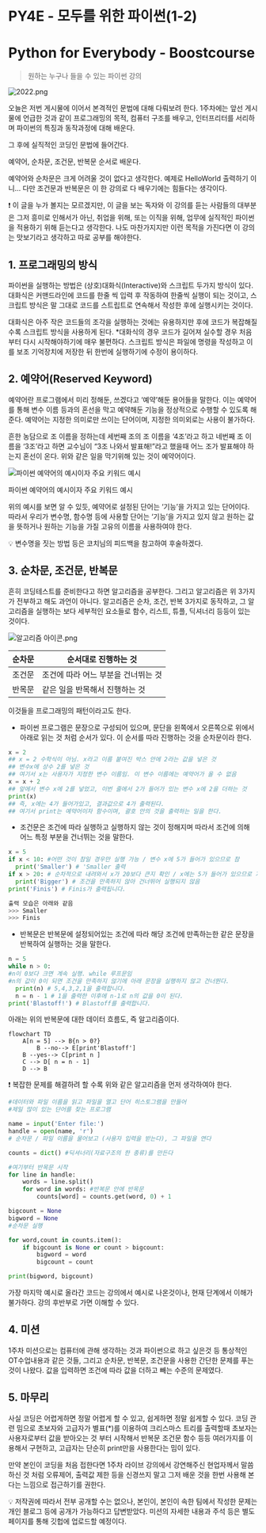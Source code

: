 # PY4E - 모두를 위한 파이썬(1-2)

# Python for Everybody - Boostcourse

> 원하는 누구나 들을 수 있는 파이썬 강의
> 

![2022.png](PY4E%20-%20%E1%84%86%E1%85%A9%E1%84%83%E1%85%AE%E1%84%85%E1%85%B3%E1%86%AF%20%E1%84%8B%E1%85%B1%E1%84%92%E1%85%A1%E1%86%AB%20%E1%84%91%E1%85%A1%E1%84%8B%E1%85%B5%E1%84%8A%E1%85%A5%E1%86%AB(1-2)%2072a3d3cbc70342648c15e53e56ce5009/2022.png)

오늘은 저번 게시물에 이어서 본격적인 문법에 대해 다뤄보려 한다.
1주차에는 앞선 게시물에 언급한 것과 같이 프로그래밍의 목적, 컴퓨터 구조를 배우고,
인터프리터를 서리하며 파이썬의 특징과 동작과정에 대해 배운다.

그 후에 실직적인 코딩인 문법에 들어간다.

예약어, 순차문, 조건문, 반복문 순서로 배운다.

예약어와 순차문은 크게 어려울 것이 없다고 생각한다. 예제로 HelloWorld 출력하기 이니…
다만 조건문과 반복문은 이 한 강의로 다 배우기에는 힘들다는 생각이다.

<aside>
❗ 이 글을 누가 볼지는 모르겠지만, 이 글을 보는 독자와 이 강의를 듣는 사람들의 대부분은 그저 흥미로 인해서가 아닌, 취업을 위해, 또는 이직을 위해, 업무에 실직적인 파이썬을 적용하기 위해 듣는다고 생각한다.  나도 마찬가지지만 이런 목적을 가진다면 이 강의는 맛보기라고 생각하고 따로 공부를 해야한다.

</aside>

## 1. 프로그래밍의 방식

파이썬을 실행하는 방법은 (상호)대화식(Interactive)와 스크립트 두가지 방식이 있다. 
대화식은 커맨드라인에 코드를 한줄 씩 입력 후 작동하여 한줄씩 실행이 되는 것이고,
스크립트 방식은 말 그대로 코드를 스트립트로 연속해서 작성한 후에 실행시키는 것이다.

 대화식은 아주 작은 코드들의 조각을 실행하는 것에는 유용하지만 후에 코드가 복잡해질수록 스크립트 방식을 사용하게 된다.
*대화식의 경우 코드가 길어져 실수할 경우 처음부터 다시 시작해야하기에 매우 불편하다.
  스크립트 방식은 파일에 명령을 작성하고 이를 보조 기억장치에 저장한 뒤 한번에 실행하기에 수정이 용이하다.

## 2. 예약어(Reserved Keyword)

 예약어란 프로그램에서 미리 정해둔, 쓰겠다고 ‘예약’해둔 용어들을 말한다.
이는 예약어를 통해 변수 이름 등과의 혼선을 막고 예약해둔 기능을 정상적으로 수행할 수 있도록 해준다. 예약어는 지정한 의미로만 쓰이는 단어이며, 지정한 의미외로는 사용이 불가하다.

 흔한 농담으로 조 이름을 정하는데 세번째 조의 조 이름을 ‘4조’라고 하고 네번째 조 이름을 ‘3조’라고 하면 교수님이 “3조 나와서 발표해!”라고 했을때 어느 조가 발표해야 하는지 혼선이 온다. 위와 같은 일을 막기위해 있는 것이 예약어이다. 

![파이썬 예약어의 예시이자 주요 키워드 예시](PY4E%20-%20%E1%84%86%E1%85%A9%E1%84%83%E1%85%AE%E1%84%85%E1%85%B3%E1%86%AF%20%E1%84%8B%E1%85%B1%E1%84%92%E1%85%A1%E1%86%AB%20%E1%84%91%E1%85%A1%E1%84%8B%E1%85%B5%E1%84%8A%E1%85%A5%E1%86%AB(1-2)%2072a3d3cbc70342648c15e53e56ce5009/Untitled.png)

파이썬 예약어의 예시이자 주요 키워드 예시

위의 예시를 보면 알 수 있듯, 예약어로 설정된 단어는 ‘기능’을 가지고 있는 단어이다. 따라서 우리가 변수명, 함수명 등에 사용할 단어는 ‘기능’을 가지고 있지 않고 원하는 값을 뜻하거나 원하는 기능을 가질 고유의 이름을 사용하여야 한다.

<aside>
💡 변수명을 짓는 방법 등은 코치님의 피드백을 참고하여 후술하겠다.

</aside>

## 3. 순차문, 조건문, 반복문

 흔히 코딩테스트를 준비한다고 하면 알고리즘을 공부한다. 그리고 알고리즘은 위 3가지가 전부하고 해도 과언이 아니다. 알고리즘은 순차, 조건, 반복 3가지로 동작하고, 그 알고리즘을 실행하는 보다 세부적인 요소들로 함수, 리스트, 튜플, 딕셔너리 등등이 있는 것이다.

![알고리즘 아이콘.png](PY4E%20-%20%E1%84%86%E1%85%A9%E1%84%83%E1%85%AE%E1%84%85%E1%85%B3%E1%86%AF%20%E1%84%8B%E1%85%B1%E1%84%92%E1%85%A1%E1%86%AB%20%E1%84%91%E1%85%A1%E1%84%8B%E1%85%B5%E1%84%8A%E1%85%A5%E1%86%AB(1-2)%2072a3d3cbc70342648c15e53e56ce5009/%25EC%2595%258C%25EA%25B3%25A0%25EB%25A6%25AC%25EC%25A6%2598_%25EC%2595%2584%25EC%259D%25B4%25EC%25BD%2598.png)

| 순차문 | 순서대로 진행하는 것 |
| --- | --- |
| 조건문 | 조건에 따라 어느 부분을 건너뛰는 것 |
| 반목문 | 같은 일을 반목해서 진행하는 것 |

이것들을 프로그래밍의 패턴이라고도 한다.

- 파이썬 프로그램은 문장으로 구성되어 있으며, 문단을 왼쪽에서 오른쪽으로 위에서 아래로 읽는 것 처럼 순서가 있다. 이 순서를 따라 진행하는 것을 순차문이라 한다.

```python
x = 2
## x = 2 수학식이 아님. x라고 이름 붙여진 박스 안에 2라는 값을 넣은 것
## 변수x에 상수 2를 넣은 것
## 여기서 x는 사용자가 지정한 변수 이름임. 이 변수 이름에는 예약어가 올 수 없음
x = x + 2
## 앞에서 변수 x에 2를 넣었고, 이번 줄에서 2가 들어가 있는 변수 x에 2을 더하는 것
print(x)
## 즉, x에는 4가 들어가있고, 결과값으로 4가 출력된다.
## 여기서 print는 예약어이자 함수이며, 괄호 안의 것을 출력하는 일을 한다.
```

- 조건문은 조건에 따라 실행하고 실행하지 않는 것이 정해지며 따라서 조건에 의해 어느 특정 부분을 건너뛰는 것을 말한다.

```python
x = 5
if x < 10: #어떤 것이 참일 경우만 실행 가능 / 변수 x에 5가 들어가 있으므로 참
  print('Smaller') # 'Smaller 출력
if x > 20: # 순차적으로 내려와서 x가 20보다 큰지 확인 / x에는 5가 들어가 있으므로 거짓
  print('Bigger') # 조건을 만족하지 않아 건너뛰어 실행되지 않음
print('Finis') # Finis가 출력됩니다.

출력 모습은 아래와 같음
>>> Smaller
>>> Finis
```

- 반복문은 반복문에 설정되어있는 조건에 따라 해당 조건에 만족하는한 같은 문장을 반복하여 실행하는 것을 말한다.

```python
n = 5
while n > 0:
#n이 0보다 크면 계속 실행. while 루프문임
#n의 값이 0이 되면 조건을 만족하지 않기에 아래 문장을 실행하지 않고 건너뛴다.
  print(n) # 5,4,3,2,1을 출력합니다.
  n = n - 1 # 1을 출력한 이후에 n-1로 n의 값을 0이 된다.
print('Blastoff!') # Blastoff를 출력합니다.
```

아래는 위의 반복문에 대한 데이터 흐름도, 즉 알고리즘이다.

```mermaid
flowchart TD
    A[n = 5] --> B{n > 0?}
		B --no--> E[print'Blastoff']
    B --yes--> C[print n ]
    C --> D[ n = n - 1]
    D --> B
```

<aside>
❗ 복잡한 문제를 해결하려 할 수록 위와 같은 알고리즘을 먼저 생각하여야 한다.

</aside>

```python
#데이터와 파일 이름을 읽고 파일을 열고 단어 히스토그램을 만들어
#제일 많이 있는 단어를 찾는 프로그램

name = input('Enter file:')
handle = open(name, 'r')
# 순차문 / 파일 이름을 물어보고 (사용자 입력을 받는다), 그 파일을 연다

counts = dict() #딕셔너리(자료구조의 한 종류)를 만든다

#여기부터 반목문 시작
for line in handle:
	words = line.split()
	for word in words: #반복문 안에 반목문
		counts[word] = counts.get(word, 0) + 1

bigcount = None
bigword = None
#순차문 실행

for word,count in counts.item():
	if bigcount is None or count > bigcount:
		bigword = word
		bigcount = count

print(bigword, bigcount)
```

가장 마지막 예시로 올라간 코드는 강의에서 예시로 나온것이나, 현재 단계에서 이해가 불가하다. 강의 후반부로 가면 이해할 수 있다.

## 4. 미션

  1주차 미션으로는 컴퓨터에 관해 생각하는 것과 파이썬으로 하고 싶은것 등 통상적인 OT수업내용과 같은 것들, 그리고 순차문, 반복문, 조건문을 사용한 간단한 문제를 푸는 것이 나왔다.
값을 입력하면 조건에 따라 값을 더하고 빼는 수준의 문제였다.

## 5. 마무리

 사실 코딩은 어렵게하면 정말 어렵게 할 수 있고, 쉽게하면 정말 쉽게할 수 있다.
코딩 관련 밈으로 초보자와 고급자가 별표(*)를 이용하여 크리스마스 트리를 출력할때
초보자는 사용자로부터 값을 받아오는 것 부터 시작해서 반복문 조건문 함수 등등 여러가지를 이용해서 구현하고, 고급자는 단순히 print만을 사용한다는 밈이 있다.

 만약 본인이 코딩을 처음 접한다면 1주차 라이브 강의에서 강연해주신 현업자께서 말씀하신 것 처럼 오류제어, 출력값 제한 등을 신경쓰지 말고 그저 배운 것을 한번 사용해 본다는 느낌으로 접근하기를 권한다.

<aside>
💡 저작권에 따라서 전부 공개할 수는 없으나, 본인이, 본인이 속한 팀에서 작성한 문제는 개인 블로그 등에 공개가 가능하다고 답변받았다.
미션의 자세한 내용과 주석 등은 별도 페이지를 통해 깃헙에 업로드할 예정이다.

</aside>

##